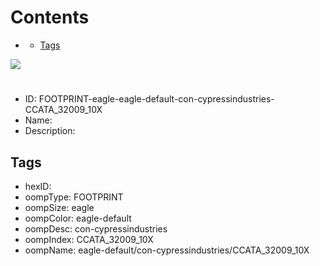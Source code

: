 



Contents
========

* [](#)
	* [Tags](#tags)
  
![][im]
# 

- ID: FOOTPRINT-eagle-eagle-default-con-cypressindustries-CCATA_32009_10X
- Name: 
- Description: 

## Tags

- hexID: 
- oompType: FOOTPRINT
- oompSize: eagle
- oompColor: eagle-default
- oompDesc: con-cypressindustries
- oompIndex: CCATA_32009_10X
- oompName: eagle-default/con-cypressindustries/CCATA_32009_10X



[im]: image.png

